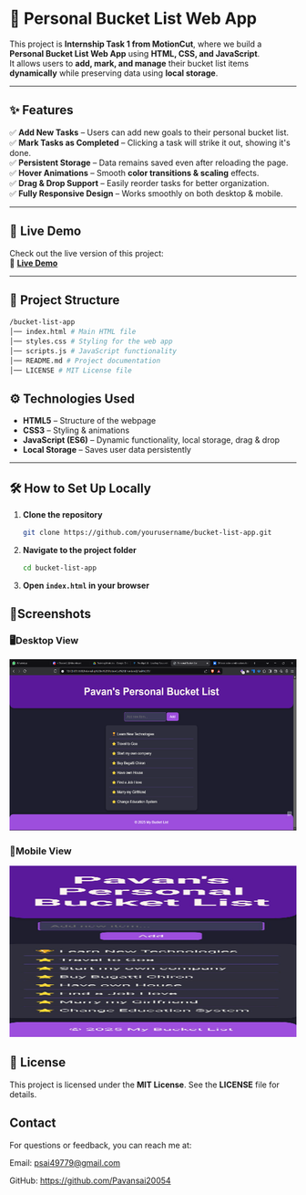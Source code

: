 # 📝 Personal Bucket List Web App

This project is **Internship Task 1 from MotionCut**, where we build a **Personal Bucket List Web App** using **HTML, CSS, and JavaScript**.  
It allows users to **add, mark, and manage** their bucket list items **dynamically** while preserving data using **local storage**.

---

## ✨ Features

✅ **Add New Tasks** – Users can add new goals to their personal bucket list.  
✅ **Mark Tasks as Completed** – Clicking a task will strike it out, showing it's done.  
✅ **Persistent Storage** – Data remains saved even after reloading the page.  
✅ **Hover Animations** – Smooth **color transitions & scaling** effects.  
✅ **Drag & Drop Support** – Easily reorder tasks for better organization.  
✅ **Fully Responsive Design** – Works smoothly on both desktop & mobile.  

---

## 🚀 Live Demo
Check out the live version of this project:  
🔗 **[Live Demo](https://Pavansai20054.github.io/bucket-list-app/)**

---

## 📂 Project Structure

```bash
/bucket-list-app
│── index.html # Main HTML file
│── styles.css # Styling for the web app
│── scripts.js # JavaScript functionality
│── README.md # Project documentation
│── LICENSE # MIT License file
```

## ⚙️ Technologies Used
- **HTML5** – Structure of the webpage
- **CSS3** – Styling & animations
- **JavaScript (ES6)** – Dynamic functionality, local storage, drag & drop
- **Local Storage** – Saves user data persistently

---

## 🛠️ How to Set Up Locally

1. **Clone the repository**  
   ```bash
   git clone https://github.com/yourusername/bucket-list-app.git

2. **Navigate to the project folder**
   ```bash
   cd bucket-list-app
   ```

3. **Open `index.html` in your browser**

## 📸Screenshots
### 🖥️Desktop View
<img src="desktop_view.png" alt="Desktop-view" width="600" height="300">

### 📱Mobile View
<img src="mobile_view.jpg" alt="Mobile-view" width="600" height="300">

## 📝 License
This project is licensed under the **MIT License**. See the **LICENSE** file for details.

## Contact
For questions or feedback, you can reach me at:

Email: psai49779@gmail.com

GitHub: https://github.com/Pavansai20054
